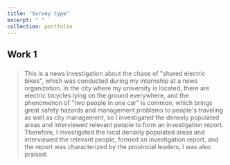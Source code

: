```yaml
---
title: "Survey type"
excerpt: " "
collection: portfolio
---
```


## Work 1

###
> This is a news investigation about the chaos of "shared electric bikes", which was conducted during my internship at a news organization.
In the city where my university is located, there are electric bicycles lying on the ground everywhere, and the phenomenon of "two people in one car" is common, which brings great safety hazards and management problems to people's traveling as well as city management, so I investigated the densely populated areas and interviewed relevant people to form an investigation report. Therefore, I investigated the local densely populated areas and interviewed the relevant people, formed an investigation report, and the report was characterized by the provincial leaders, I was also praised.








